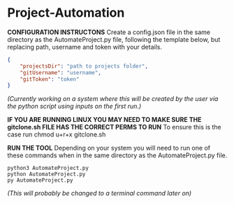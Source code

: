# Project-Automation
**CONFIGURATION INSTRUCTONS**
Create a config.json file in the same directory as the AutomateProject.py file, following the template below, but replacing path, username and token with your details.

```json
{
    "projectsDir": "path to projects folder",
    "gitUsername": "username",
    "gitToken": "token"
}
```

*(Currently working on a system where this will be created by the user via the python script using inputs on the first run.)*

**IF YOU ARE RUNNING LINUX YOU MAY NEED TO MAKE SURE THE gitclone.sh FILE HAS THE CORRECT PERMS TO RUN**
To ensure this is the case run chmod u+r+x gitclone.sh


**RUN THE TOOL**
Depending on your system you will need to run one of these commands when in the same directory as the AutomateProject.py file.
```
python3 AutomateProject.py
python AutomateProject.py
py AutomateProject.py
```
*(This will probably be changed to a terminal command later on)*
